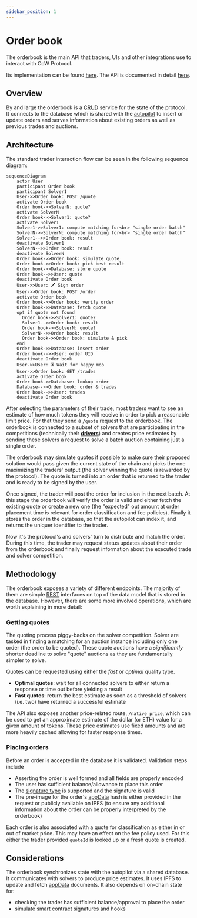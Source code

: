 ```yaml
---
sidebar_position: 1
---
```


# Order book

The orderbook is the main API that traders, UIs and other integrations use to interact with CoW Protocol.

Its implementation can be found [here](https://github.com/cowprotocol/services/tree/main/crates/orderbook). The API is documented in detail [here](../../reference/apis/orderbook). 

## Overview

By and large the orderbook is a [CRUD](https://en.wikipedia.org/wiki/Create,_read,_update_and_delete) service for the state of the protocol.
It connects to the database which is shared with the [autopilot](./autopilot) to insert or update orders and serves information about existing orders as well as previous trades and auctions.

## Architecture

The standard trader interaction flow can be seen in the following sequence diagram:

```mermaid
sequenceDiagram
    actor User
    participant Order book
    participant Solver1
    User->>Order book: POST /quote
    activate Order book
    Order book->>SolverN: quote?
    activate SolverN
    Order book->>Solver1: quote?
    activate Solver1
    Solver1->>Solver1: compute matching for<br> "single order batch"
    SolverN->>SolverN: compute matching for<br> "single order batch"
    Solver1-->>Order book: result
    deactivate Solver1
    SolverN-->>Order book: result
    deactivate SolverN
    Order book->>Order book: simulate quote
    Order book->>Order book: pick best result
    Order book->>Database: store quote
    Order book-->>User: quote
    deactivate Order book
    User->>User: 🖊 Sign order
    User->>Order book: POST /order
    activate Order book
    Order book->>Order book: verify order
    Order book->>Database: fetch quote
    opt if quote not found
      Order book->>Solver1: quote?
      Solver1-->>Order book: result
      Order book->>SolverN: quote?
      SolverN-->>Order book: result
      Order book->>Order book: simulate & pick
    end
    Order book->>Database: insert order
    Order book-->>User: order UID
    deactivate Order book
    User->>User: ⏳ Wait for happy moo
    User->>Order book: GET /trades
    activate Order book
    Order book->>Database: lookup order
    Database-->>Order book: order & trades
    Order book-->>User: trades
    deactivate Order book
```

After selecting the parameters of their trade, most traders want to see an estimate of how much tokens they will receive in order to pick a reasonable limit price.
For that they send a `/quote` request to the orderbook. 
The orderbook is connected to a subset of solvers that are participating in the competitions (technically their [**drivers**](./solver/driver)) and creates price estimates by sending these solvers a request to solve a batch auction containing just a single order.

The orderbook may simulate quotes if possible to make sure their proposed solution would pass given the current state of the chain and picks the one maximizing the traders' output (the solver winning the quote is rewarded by the protocol). 
The quote is turned into an order that is returned to the trader and is ready to be signed by the user.

Once signed, the trader will post the order for inclusion in the next batch.
At this stage the orderbook will verify the order is valid and either fetch the existing quote or create a new one (the "expected" out amount at order placement time is relevant for order classification and fee policies).
Finally it stores the order in the database, so that the autopilot can index it, and returns the uniquer identifier to the trader.

Now it's the protocol's and solvers' turn to distribute and match the order.
During this time, the trader may request status updates about their order from the orderbook and finally request information about the executed trade and solver competition.

## Methodology

The orderbook exposes a variety of different endpoints.
The majority of them are simple [REST](https://en.wikipedia.org/wiki/REST) interfaces on top of the data model that is stored in the database.
However, there are some more involved operations, which are worth explaining in more detail:

### Getting quotes

The quoting process piggy-backs on the solver competition.
Solver are tasked in finding a matching for an auction instance including only one order (the order to be quoted).
These quote auctions have a _significantly_ shorter deadline to solve "quote" auctions as they are fundamentally simpler to solve.

Quotes can be requested using either the _fast_ or _optimal_ quality type.

- **Optimal quotes**: wait for all connected solvers to either return a response or time out before yielding a result
- **Fast quotes**: return the best estimate as soon as a threshold of solvers (i.e. two) have returned a successful estimate

The API also exposes another price-related route, `/native_price`, which can be used to get an approximate estimate of the dollar (or ETH) value for a given amount of tokens.
These price estimates use fixed amounts and are more heavily cached allowing for faster response times.

### Placing orders

Before an order is accepted in the database it is validated.
Validation steps include
- Asserting the order is well formed and all fields are properly encoded
- The user has sufficient balance/allowance to place this order
- The [signature type](/cow-protocol/reference/core/signing-schemes) is supported and the signature is valid
- The pre-image for the order's [appData](/cow-protocol/reference/core/intents/app-data) hash is either provided in the request or publicly available on IPFS (to ensure any additional information about the order can be properly interpreted by the orderbook)

Each order is also associated with a quote for classification as either in or out of market price. This may have an effect on the fee policy used.
For this either the trader provided `quoteId` is looked up or a fresh quote is created.

## Considerations

The orderbook synchronizes state with the autopilot via a shared database.
It communicates with solvers to produce price estimates.
It uses IPFS to update and fetch [appData](/cow-protocol/reference/core/intents/app-data) documents.
It also depends on on-chain state for:
- checking the trader has sufficient balance/approval to place the order
- simulate smart contract signatures and hooks


